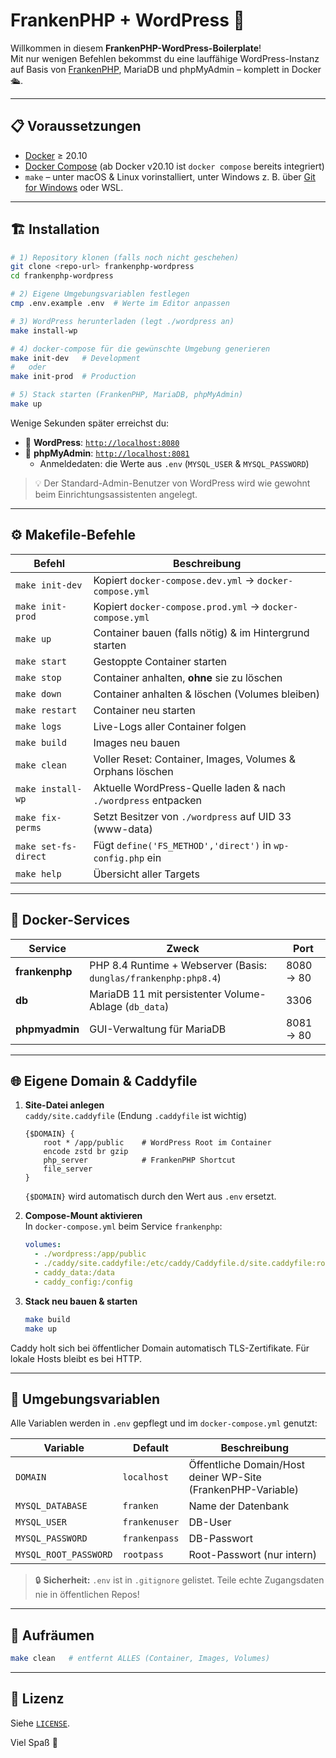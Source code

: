 # FrankenPHP + WordPress 🚀

Willkommen in diesem **FrankenPHP-WordPress-Boilerplate**!  
Mit nur wenigen Befehlen bekommst du eine lauffähige WordPress-Instanz auf Basis von [FrankenPHP](https://frankenphp.dev/), MariaDB und phpMyAdmin – komplett in Docker 🛳️.

---

## 📋 Voraussetzungen

* [Docker](https://docs.docker.com/get-docker/) ≥ 20.10  
* [Docker Compose](https://docs.docker.com/compose/) (ab Docker v20.10 ist `docker compose` bereits integriert)  
* `make` – unter macOS & Linux vorinstalliert, unter Windows z. B. über [Git for Windows](https://gitforwindows.org/) oder WSL.

---

## 🏗️ Installation

```bash
# 1) Repository klonen (falls noch nicht geschehen)
git clone <repo-url> frankenphp-wordpress
cd frankenphp-wordpress

# 2) Eigene Umgebungs­variablen festlegen
cmp .env.example .env  # Werte im Editor anpassen

# 3) WordPress herunterladen (legt ./wordpress an)
make install-wp

# 4) docker-compose für die gewünschte Umgebung generieren
make init-dev   # Development
#   oder
make init-prod  # Production

# 5) Stack starten (FrankenPHP, MariaDB, phpMyAdmin)
make up
```

Wenige Sekunden später erreichst du:

* 🔗 **WordPress**: [`http://localhost:8080`](http://localhost:8080)  
* 🔗 **phpMyAdmin**: [`http://localhost:8081`](http://localhost:8081)  
  * Anmeldedaten: die Werte aus `.env` (`MYSQL_USER` & `MYSQL_PASSWORD`)

> 💡 Der Standard-Admin-Benutzer von WordPress wird wie gewohnt beim Einrichtungs­assistenten angelegt.

---

## ⚙️ Makefile-Befehle

| Befehl                | Beschreibung |
|-----------------------|--------------|
| `make init-dev`       | Kopiert `docker-compose.dev.yml` → `docker-compose.yml` |
| `make init-prod`      | Kopiert `docker-compose.prod.yml` → `docker-compose.yml` |
| `make up`             | Container bauen (falls nötig) & im Hintergrund starten |
| `make start`          | Gestoppte Container starten |
| `make stop`           | Container anhalten, **ohne** sie zu löschen |
| `make down`           | Container anhalten & löschen (Volumes bleiben) |
| `make restart`        | Container neu starten |
| `make logs`           | Live-Logs aller Container folgen |
| `make build`          | Images neu bauen |
| `make clean`          | Voller Reset: Container, Images, Volumes & Orphans löschen |
| `make install-wp`     | Aktuelle WordPress-Quelle laden & nach `./wordpress` entpacken |
| `make fix-perms`      | Setzt Besitzer von `./wordpress` auf UID 33 (www-data) |
| `make set-fs-direct`  | Fügt `define('FS_METHOD','direct')` in `wp-config.php` ein |
| `make help`           | Übersicht aller Targets |

---

## 🧩 Docker-Services

| Service      | Zweck | Port |
|--------------|-------|------|
| **frankenphp** | PHP 8.4 Runtime + Webserver (Basis: `dunglas/frankenphp:php8.4`) | 8080 → 80 |
| **db**         | MariaDB 11 mit persistenter Volume-Ablage (`db_data`) | 3306 |
| **phpmyadmin** | GUI-Verwaltung für MariaDB | 8081 → 80 |

---

## 🌐 Eigene Domain & Caddyfile

1. **Site-Datei anlegen**  
   `caddy/site.caddyfile` (Endung `.caddyfile` ist wichtig)
   ```caddyfile
   {$DOMAIN} {
       root * /app/public    # WordPress Root im Container
       encode zstd br gzip
       php_server            # FrankenPHP Shortcut
       file_server
   }
   ```
   `{$DOMAIN}` wird automatisch durch den Wert aus `.env` ersetzt.

2. **Compose-Mount aktivieren**  
   In `docker-compose.yml` beim Service `frankenphp`:
   ```yaml
   volumes:
     - ./wordpress:/app/public
     - ./caddy/site.caddyfile:/etc/caddy/Caddyfile.d/site.caddyfile:ro
     - caddy_data:/data
     - caddy_config:/config
   ```

3. **Stack neu bauen & starten**
   ```bash
   make build
   make up
   ```

Caddy holt sich bei öffentlicher Domain automatisch TLS-Zertifikate. Für lokale Hosts bleibt es bei HTTP.

---

## 🔑 Umgebungsvariablen

Alle Variablen werden in `.env` gepflegt und im `docker-compose.yml` genutzt:

| Variable            | Default            | Beschreibung |
|---------------------|--------------------|--------------|
| `DOMAIN`            | `localhost`        | Öffentliche Domain/Host deiner WP-Site (FrankenPHP-Variable) |
| `MYSQL_DATABASE`    | `franken`          | Name der Datenbank |
| `MYSQL_USER`        | `frankenuser`      | DB-User |
| `MYSQL_PASSWORD`    | `frankenpass`      | DB-Passwort |
| `MYSQL_ROOT_PASSWORD` | `rootpass`       | Root-Passwort (nur intern) |

> 🔒 **Sicherheit:** `.env` ist in `.gitignore` gelistet. Teile echte Zugangsdaten nie in öffentlichen Repos!

---

## 🧹 Aufräumen

```bash
make clean   # entfernt ALLES (Container, Images, Volumes)
```

---

## 🤝 Lizenz

Siehe [`LICENSE`](LICENSE).

Viel Spaß 🎉
